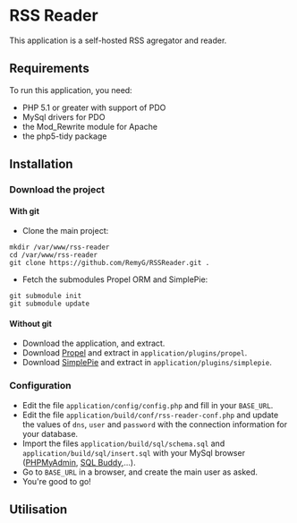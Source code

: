 # RSS Reader

This application is a self-hosted RSS agregator and reader.

## Requirements

To run this application, you need:

* PHP 5.1 or greater with support of PDO
* MySql drivers for PDO
* the Mod_Rewrite module for Apache
* the php5-tidy package

## Installation

### Download the project

#### With git

* Clone the main project:

```
mkdir /var/www/rss-reader
cd /var/www/rss-reader
git clone https://github.com/RemyG/RSSReader.git .
```

* Fetch the submodules Propel ORM and SimplePie:

```
git submodule init
git submodule update
```

#### Without git

* Download the application, and extract.
* Download [Propel](http://propelorm.org/download.html) and extract in `application/plugins/propel`.
* Download [SimplePie](http://simplepie.org/downloads/) and extract in `application/plugins/simplepie`.

### Configuration

* Edit the file `application/config/config.php` and fill in your `BASE_URL`.
* Edit the file `application/build/conf/rss-reader-conf.php` and update the values of `dns`, `user` and `password` with the connection information for your database.
* Import the files `application/build/sql/schema.sql` and `application/build/sql/insert.sql` with your MySql browser ([PHPMyAdmin](http://www.phpmyadmin.net), [SQL Buddy](http://sqlbuddy.com/),...).
* Go to `BASE_URL` in a browser, and create the main user as asked.
* You're good to go!

## Utilisation



